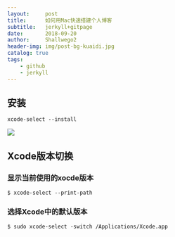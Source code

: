 ```yaml
---
layout:     post
title:      如何用Mac快速搭建个人博客
subtitle:   jerkyll+gitpage
date:       2018-09-20
author:     Shallwego2
header-img: img/post-bg-kuaidi.jpg
catalog: true
tags:
    - github
    - jerkyll
---
```


## 安装

	xcode-select --install

![](https://upload-images.jianshu.io/upload_images/545662-f9031dfcce085f8f.png?imageMogr2/auto-orient/strip%7CimageView2/2/w/459)

## Xcode版本切换

### 显示当前使用的xocde版本

	$ xcode-select --print-path
	
### 选择Xcode中的默认版本

	$ sudo xcode-select -switch /Applications/Xcode.app